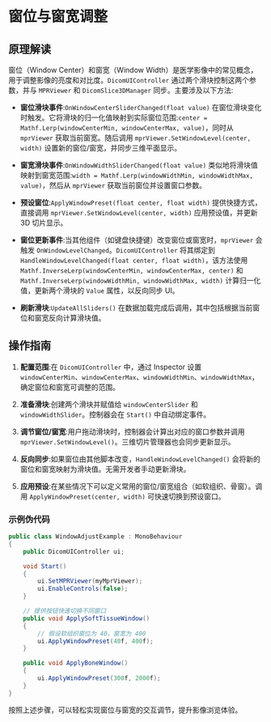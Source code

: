 # 窗位与窗宽调整

## 原理解读

窗位（Window Center）和窗宽（Window Width）是医学影像中的常见概念，用于调整影像的亮度和对比度。`DicomUIController` 通过两个滑块控制这两个参数，并与 `MPRViewer` 和 `DicomSlice3DManager` 同步。主要涉及以下方法:

* **窗位滑块事件**:`OnWindowCenterSliderChanged(float value)` 在窗位滑块变化时触发。它将滑块的归一化值映射到实际窗位范围:`center = Mathf.Lerp(windowCenterMin, windowCenterMax, value)`，同时从 `mprViewer` 获取当前窗宽。随后调用 `mprViewer.SetWindowLevel(center, width)` 设置新的窗位/窗宽，并同步三维平面显示。

* **窗宽滑块事件**:`OnWindowWidthSliderChanged(float value)` 类似地将滑块值映射到窗宽范围:`width = Mathf.Lerp(windowWidthMin, windowWidthMax, value)`，然后从 `mprViewer` 获取当前窗位并设置窗口参数。

* **预设窗位**:`ApplyWindowPreset(float center, float width)` 提供快捷方式，直接调用 `mprViewer.SetWindowLevel(center, width)` 应用预设值，并更新 3D 切片显示。

* **窗位更新事件**:当其他组件（如键盘快捷键）改变窗位或窗宽时，`mprViewer` 会触发 `OnWindowLevelChanged`。`DicomUIController` 将其绑定到 `HandleWindowLevelChanged(float center, float width)`，该方法使用 `Mathf.InverseLerp(windowCenterMin, windowCenterMax, center)` 和 `Mathf.InverseLerp(windowWidthMin, windowWidthMax, width)` 计算归一化值，更新两个滑块的 `Value` 属性，以反向同步 UI。

* **刷新滑块**:`UpdateAllSliders()` 在数据加载完成后调用，其中包括根据当前窗位和窗宽反向计算滑块值。

## 操作指南

1. **配置范围**:在 `DicomUIController` 中，通过 Inspector 设置 `windowCenterMin`、`windowCenterMax`、`windowWidthMin`、`windowWidthMax`，确定窗位和窗宽可调整的范围。

2. **准备滑块**:创建两个滑块并赋值给 `windowCenterSlider` 和 `windowWidthSlider`。控制器会在 `Start()` 中自动绑定事件。

3. **调节窗位/窗宽**:用户拖动滑块时，控制器会计算出对应的窗口参数并调用 `mprViewer.SetWindowLevel()`。三维切片管理器也会同步更新显示。

4. **反向同步**:如果窗位由其他脚本改变，`HandleWindowLevelChanged()` 会将新的窗位和窗宽映射为滑块值。无需开发者手动更新滑块。

5. **应用预设**:在某些情况下可以定义常用的窗位/窗宽组合（如软组织、骨窗）。调用 `ApplyWindowPreset(center, width)` 可快速切换到预设窗口。

### 示例伪代码

```csharp
public class WindowAdjustExample : MonoBehaviour
{
    public DicomUIController ui;

    void Start()
    {
        ui.SetMPRViewer(myMprViewer);
        ui.EnableControls(false);
    }

    // 提供按钮快速切换不同窗口
    public void ApplySoftTissueWindow()
    {
        // 假设软组织窗位为 40，窗宽为 400
        ui.ApplyWindowPreset(40f, 400f);
    }

    public void ApplyBoneWindow()
    {
        ui.ApplyWindowPreset(300f, 2000f);
    }
}
```

按照上述步骤，可以轻松实现窗位与窗宽的交互调节，提升影像浏览体验。